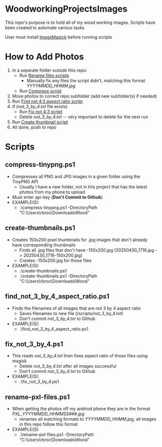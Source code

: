 # WoodworkingProjectsImages

This repo's purpose is to hold all of my wood working images. Scripts have been created to automate various tasks

User must install [ImageMagick](https://imagemagick.org/script/download.php#windows) before running scripts

# How to Add Photos
  1. In a seperate folder outside this repo:
      - Run [Rename files scripts](#rename-pxl-filesps1)
        - Manually fix any files the script didn't, matching this format *YYYYMMDD_HHMM.jpg*  
      - Run [Compress script](#compress-tinypngps1) 
  2. Move photos to correct repo subfolder (add new subfolder(s) if needed)
  3. Run [Find not 4:3 aspect ratio script](#find_not_3_by_4_aspect_ratiops1) 
  4. If (*not_3_by_4.txt* file exists) 
      - Run [Fix not 4:3 script](#fix_not_3_by_4ps1)
      - Delete *not_3_by_4.txt* -- very important to delete for the next run
  5. Run [Create thumbnail script](#create-thumbnailsps1)  
  6. All done, push to repo

# Scripts

## compress-tinypng.ps1
  - Compresses all PNG and JPG images in a given folder using the TinyPNG API
    - Usually I have a new folder, not in this project that has the latest photos from my phone to upload
  - Must enter api-key (**Don't Commit to Github**)
  - EXAMPLE(S): 
    - .\compress-tinypng.ps1 -DirectoryPath "C:\Users\rbroc\Downloads\Wood"

## create-thumbnails.ps1
  - Creates 150x200 pixel thumbnails for .jpg images that don't already have corresponding thumbnails
    - Finds all .jpg files that don't have -150x200.jpg (20250430_1716.jpg -> 20250430_1716-150x200.jpg)
    - Creates -150x200.jpg for those files
  - EXAMPLE(S):
    - .\create-thumbnails.ps1
    - .\create-thumbnails.ps1 -DirectoryPath "C:\Users\rbroc\Downloads\Wood"

## find_not_3_by_4_aspect_ratio.ps1
  - Finds the filenames of all images that are not 3 by 4 aspect ratio 
    - Saves filenames to new file (/scripts/not_3_by_4.txt)
    - Don't commit *not_3_by_4.txt* to Github 
  - EXAMPLE(S):
    - .\find_not_3_by_4_aspect_ratio.ps1

## fix_not_3_by_4.ps1
- This reads *not_3_by_4.txt* then fixes aspect ratio of those files using magisk
  - Delete *not_3_by_4.txt* after all images successful
  - Don't commit *not_3_by_4.txt* to Github
- EXAMPLE(S):
  - .\fix_not_3_by_4.ps1

## rename-pxl-files.ps1
- When getting the photos off my andriod phone they are in the format *PXL_YYYYMMDD_HHMMSS###.jpg*
  - renames all matching formats to *YYYYMMDD_HHMM.jpg*, all images in this repo follow this format
- EXAMPLE(S):
  - .\rename-pxl-files.ps1 -DirectoryPath "C:\Users\rbroc\Downloads\Wood"

